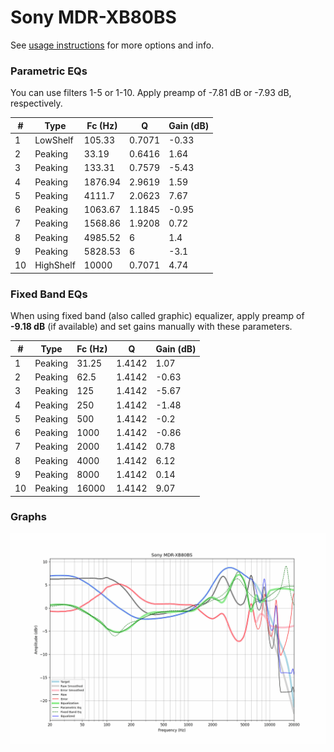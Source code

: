 # Sony MDR-XB80BS
See [usage instructions](https://github.com/jaakkopasanen/AutoEq#usage) for more options and info.

### Parametric EQs
You can use filters 1-5 or 1-10. Apply preamp of -7.81 dB or -7.93 dB, respectively.

|   # | Type      |   Fc (Hz) |      Q |   Gain (dB) |
|-----|-----------|-----------|--------|-------------|
|   1 | LowShelf  |    105.33 | 0.7071 |       -0.33 |
|   2 | Peaking   |     33.19 | 0.6416 |        1.64 |
|   3 | Peaking   |    133.31 | 0.7579 |       -5.43 |
|   4 | Peaking   |   1876.94 | 2.9619 |        1.59 |
|   5 | Peaking   |   4111.7  | 2.0623 |        7.67 |
|   6 | Peaking   |   1063.67 | 1.1845 |       -0.95 |
|   7 | Peaking   |   1568.86 | 1.9208 |        0.72 |
|   8 | Peaking   |   4985.52 | 6      |        1.4  |
|   9 | Peaking   |   5828.53 | 6      |       -3.1  |
|  10 | HighShelf |  10000    | 0.7071 |        4.74 |

### Fixed Band EQs
When using fixed band (also called graphic) equalizer, apply preamp of **-9.18 dB** (if available) and set gains manually with these parameters.

|   # | Type    |   Fc (Hz) |      Q |   Gain (dB) |
|-----|---------|-----------|--------|-------------|
|   1 | Peaking |     31.25 | 1.4142 |        1.07 |
|   2 | Peaking |     62.5  | 1.4142 |       -0.63 |
|   3 | Peaking |    125    | 1.4142 |       -5.67 |
|   4 | Peaking |    250    | 1.4142 |       -1.48 |
|   5 | Peaking |    500    | 1.4142 |       -0.2  |
|   6 | Peaking |   1000    | 1.4142 |       -0.86 |
|   7 | Peaking |   2000    | 1.4142 |        0.78 |
|   8 | Peaking |   4000    | 1.4142 |        6.12 |
|   9 | Peaking |   8000    | 1.4142 |        0.14 |
|  10 | Peaking |  16000    | 1.4142 |        9.07 |

### Graphs
![](./Sony%20MDR-XB80BS.png)

